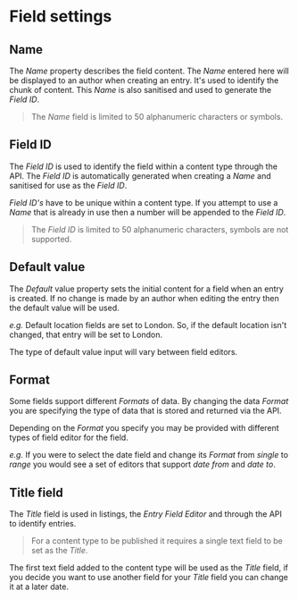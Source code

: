 # Field settings

## Name
The *Name* property describes the field content. The *Name* entered here will be displayed to an author when creating an entry. It's used to identify the chunk of content. This *Name* is also sanitised and used to generate the *Field ID*.

> The *Name* field is limited to 50 alphanumeric characters or symbols.

## Field ID
The *Field ID* is used to identify the field within a content type through the API. The *Field ID* is automatically generated when creating a *Name* and sanitised for use as the *Field ID*. 

*Field ID's* have to be unique within a content type. If you attempt to use a *Name* that is already in use then a number will be appended to the *Field ID*.

> The *Field ID* is limited to 50 alphanumeric characters, symbols are not supported.

## Default value
The *Default* value property sets the initial content for a field when an entry is created. If no change is made by an author when editing the entry then the default value will be used.

*e.g.* Default location fields are set to London. So, if the default location isn't changed, that entry will be set to London.

The type of default value input will vary between field editors.

## Format
Some fields support different *Formats* of data. By changing the data *Format* you are specifying the type of data that is stored and returned via the API.

Depending on the *Format* you specify you may be provided with different types of field editor for the field.

*e.g.* If you were to select the date field and change its *Format* from *single* to *range* you would see a set of editors that support *date from* and *date to*.

## Title field
The *Title* field is used in listings, the *Entry Field Editor* and through the API to identify entries.

> For a content type to be published it requires a single text field to be set as the *Title*.

The first text field added to the content type will be used as the *Title* field, if you decide you want to use another field for your *Title* field you can change it at a later date.
